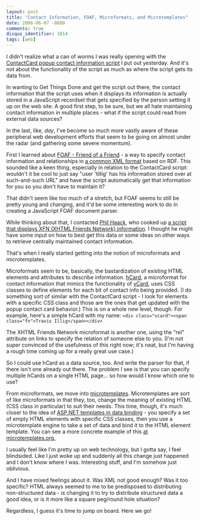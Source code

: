 ```yaml
---
layout: post
title: "Contact Information, FOAF, Microformats, and Microtemplates"
date: 2006-06-07 -0800
comments: true
disqus_identifier: 1014
tags: [web]
---
```

I didn't realize what a can of worms I was really opening with the
[ContactCard popup contact information
script](/archive/2006/06/06/contactcard-dhtml-contact-information.aspx)
I put out yesterday. And it's not about the functionality of the script
as much as where the script gets its data from.

 In wanting to Get Things Done and get the script out there, the contact
information that the script uses when it displays its information is
actually stored in a JavaScript recordset that gets specified by the
person setting it up on the web site. A good first step, to be sure, but
we all hate maintaining contact information in multiple places - what if
the script could read from external data sources?

 In the last, like, *day*, I've become so much more vastly aware of
these peripheral web development efforts that seem to be going on almost
under the radar (and gathering some severe momentum).

 First I learned about [FOAF - Friend of a
Friend](http://www.foaf-project.org/) - a way to specify contact
information and relationships in [a common XML
format](http://xmlns.com/foaf/0.1/) based on RDF. This sounded like a
keen thing, especially in relation to the ContactCard script: wouldn't
it be cool to just say "user 'tillig' has his information stored over at
such-and-such URL" and have the script automatically get that
information for you so you don't have to maintain it?

 That didn't seem like too much of a stretch, but FOAF seems to still be
pretty young and changing, and it'd be some interesting work to do in
creating a JavaScript FOAF document parser.

 While thinking about that, I contacted [Phil
Haack](http://haacked.com), who cooked up [a script that displays XFN
(XHTML Friends Network)
information](http://haacked.com/archive/2006/04/05/MakingMicroformatsMoreVisibleAnnouncingTheXFNHighlighterScript.aspx).
I thought he might have some input on how to best get this data or some
ideas on other ways to retrieve centrally maintained contact
information.

 That's when I really started getting into the notion of microformats
and microtemplates.

 Microformats seem to be, basically, the bastardization of existing HTML
elements and attributes to describe information.
[hCard](http://microformats.org/wiki/hcard), a microformat for contact
information that mimics the functionality of
[vCard](http://www.ietf.org/rfc/rfc2426.txt), uses CSS classes to define
elements for each bit of contact info being provided. (I do something
sort of similar with the ContactCard script - I look for elements with a
specific CSS class and those are the ones that get updated with the
popup contact card behavior.) This is on a whole new level, though. For
example, here's a simple hCard with my name:
 `<div class="vcard"><span class="fn">Travis Illig</span></div>`

 The XHTML Friends Network microformat is another one, using the "rel"
attribute on links to specify the relation of someone else to you. (I'm
not super convinced of the usefulness of this right now; it's neat, but
I'm having a rough time coming up for a really great use case.)

 So I could use hCard as a data source, too. And write the parser for
that, if there isn't one already out there. The problem I see is that
you can specify multiple hCards on a single HTML page... so how would I
know which one to use?

 From microformats, we move into
[microtemplates](http://microtemplates.org/). Microtemplates are sort of
like microformats in that they, too, change the meaning of existing HTML
(CSS class in particular) to suit their needs. This time, though, it's
much closer to the idea of [ASP.NET templates in data
binding](http://msdn.microsoft.com/msdnmag/issues/02/01/cutting/) - you
specify a set of empty HTML elements with specific CSS classes, then you
use a microtemplate engine to take a set of data and bind it to the HTML
element template. You can see a more concrete example of this [at
microtemplates.org.](http://microtemplates.org/about/)

 I usually feel like I'm pretty up on web technology, but I gotta say, I
feel blindsided. Like I just woke up and suddenly all this change just
happened and I don't know where I was. Interesting stuff, and I'm
somehow just oblivious.

 And I have mixed feelings about it. Was XML not good enough? Was it too
specific? HTML always seemed to me to be predisposed to distributing
non-structured data - is changing it to try to distribute structured
data a good idea, or is it more like a square peg/round hole situation?

 Regardless, I guess it's time to jump on board. Here we go!
